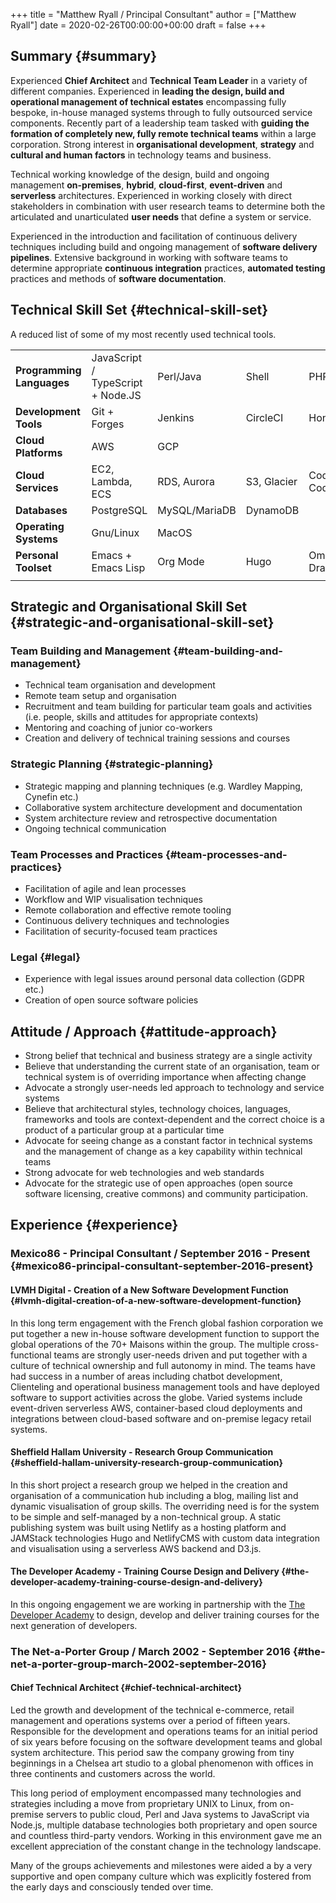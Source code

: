 +++
title = "Matthew Ryall / Principal Consultant"
author = ["Matthew Ryall"]
date = 2020-02-26T00:00:00+00:00
draft = false
+++

## Summary {#summary}

Experienced **Chief Architect** and **Technical Team Leader** in a variety of
different companies. Experienced in **leading the design, build and
operational management of technical estates** encompassing fully bespoke,
in-house managed systems through to fully outsourced service components.
Recently part of a leadership team tasked with **guiding the formation of
completely new, fully remote technical teams** within a large corporation.
Strong interest in **organisational development**, **strategy** and **cultural
and human factors** in technology teams and business.

Technical working knowledge of the design, build and ongoing management
**on-premises**, **hybrid**, **cloud-first**, **event-driven** and **serverless**
architectures. Experienced in working closely with direct stakeholders in
combination with user research teams to determine both the articulated and
unarticulated **user needs** that define a system or service.

Experienced in the introduction and facilitation of continuous delivery
techniques including build and ongoing management of **software delivery
pipelines**. Extensive background in working with software teams to determine
appropriate **continuous integration** practices, **automated testing**
practices and methods of **software documentation**.


## Technical Skill Set {#technical-skill-set}

A reduced list of some of my most recently used technical tools.

|                           |                                   |               |             |                         |                            |               |   |
|---------------------------|-----------------------------------|---------------|-------------|-------------------------|----------------------------|---------------|---|
| **Programming Languages** | JavaScript / TypeScript + Node.JS | Perl/Java     | Shell       | PHP                     | Go                         | HTML/CSS      |   |
| **Development Tools**     | Git + Forges                      | Jenkins       | CircleCI    | Honeycomb.io            | Datadog                    |               |   |
| **Cloud Platforms**       | AWS                               | GCP           |             |                         |                            |               |   |
| **Cloud Services**        | EC2, Lambda, ECS                  | RDS, Aurora   | S3, Glacier | CodePipeline, CodeBuild | CloudWatch, CloudFormation | VPC, IAM, KMS |   |
| **Databases**             | PostgreSQL                        | MySQL/MariaDB | DynamoDB    |                         |                            |               |   |
| **Operating Systems**     | Gnu/Linux                         | MacOS         |             |                         |                            |               |   |
| **Personal Toolset**      | Emacs + Emacs Lisp                | Org Mode      | Hugo        | OmniGraffle, Draw.io    | PlantUML                   | Miro          |   |
|                           |                                   |               |             |                         |                            |               |   |


## Strategic and Organisational Skill Set {#strategic-and-organisational-skill-set}


### Team Building and Management {#team-building-and-management}

-   Technical team organisation and development
-   Remote team setup and organisation
-   Recruitment and team building for particular team goals and activities
    (i.e. people, skills and attitudes for appropriate contexts)
-   Mentoring and coaching of junior co-workers
-   Creation and delivery of technical training sessions and courses


### Strategic Planning {#strategic-planning}

-   Strategic mapping and planning techniques (e.g. Wardley Mapping, Cynefin etc.)
-   Collaborative system architecture development and documentation
-   System architecture review and retrospective documentation
-   Ongoing technical communication


### Team Processes and Practices {#team-processes-and-practices}

-   Facilitation of agile and lean processes
-   Workflow and WIP visualisation techniques
-   Remote collaboration and effective remote tooling
-   Continuous delivery techniques and technologies
-   Facilitation of security-focused team practices


### Legal {#legal}

-   Experience with legal issues around personal data collection (GDPR etc.)
-   Creation of open source software policies


## Attitude / Approach {#attitude-approach}

-   Strong belief that technical and business strategy are a single activity
-   Believe that understanding the current state of an organisation, team or
    technical system is of overriding importance when affecting change
-   Advocate a strongly user-needs led approach to technology and service
    systems
-   Believe that architectural styles, technology choices, languages,
    frameworks and tools are context-dependent and the correct choice is a
    product of a particular group at a particular time
-   Advocate for seeing change as a constant factor in technical systems and
    the management of change as a key capability within technical teams
-   Strong advocate for web technologies and web standards
-   Advocate for the strategic use of open approaches (open source
    software licensing, creative commons) and community participation.


## Experience {#experience}


### Mexico86 - Principal Consultant / September 2016 - Present {#mexico86-principal-consultant-september-2016-present}


#### LVMH Digital - Creation of a New Software Development Function {#lvmh-digital-creation-of-a-new-software-development-function}

In this long term engagement with the French global fashion corporation
we put together a new in-house software development function to
support the global operations of the 70+ Maisons within the group. The
multiple cross-functional teams are strongly user-needs driven and put
together with a culture of technical ownership and full autonomy in
mind. The teams have had success in a number of areas including chatbot
development, Clienteling and operational business management tools and
have deployed software to support activities across the globe. Varied
systems include event-driven serverless AWS, container-based
cloud deployments and integrations between cloud-based software and
on-premise legacy retail systems.


#### Sheffield Hallam University - Research Group Communication {#sheffield-hallam-university-research-group-communication}

In this short project a research group we helped in the creation and
organisation of a communication hub including a blog, mailing list and
dynamic visualisation of group skills. The overriding need is for the
system to be simple and self-managed by a non-technical group. A static
publishing system was built using Netlify as a hosting platform and
JAMStack technologies Hugo and NetlifyCMS with custom data integration
and visualisation using a serverless AWS backend and D3.js.


#### The Developer Academy - Training Course Design and Delivery {#the-developer-academy-training-course-design-and-delivery}

In this ongoing engagement we are working in partnership with the [The
Developer Academy](<https://thedeveloperacademy.com>) to design, develop
and deliver training courses for the next generation of developers.


### The Net-a-Porter Group / March 2002 - September 2016 {#the-net-a-porter-group-march-2002-september-2016}


#### Chief Technical Architect {#chief-technical-architect}

Led the growth and development of the technical e-commerce, retail
management and operations systems over a period of fifteen years.
Responsible for the development and operations teams for an initial
period of six years before focusing on the software development teams
and global system architecture. This period saw the company growing from
tiny beginnings in a Chelsea art studio to a global phenomenon with
offices in three continents and customers across the world.

This long period of employment encompassed many technologies and
strategies including a move from proprietary UNIX to Linux, from
on-premise servers to public cloud, Perl and Java systems to JavaScript
via Node.js, multiple database technologies both proprietary and open
source and countless third-party vendors. Working in this environment
gave me an excellent appreciation of the constant change in the
technology landscape.

Many of the groups achievements and milestones were aided a by a very
supportive and open company culture which was explicitly fostered from
the early days and consciously tended over time.
